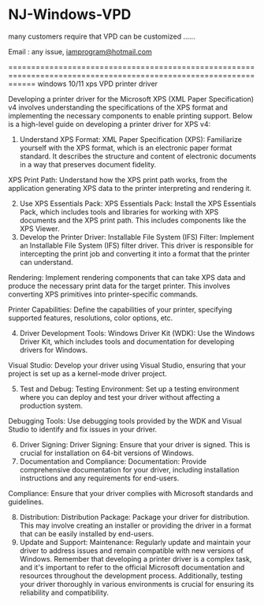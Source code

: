 # NJ-Windows-VPD
many customers require that VPD can be customized ......

Email : any issue, iamprogram@hotmail.com

==================================================================================================================
windows 10/11 xps VPD printer driver

Developing a printer driver for the Microsoft XPS (XML Paper Specification) v4 involves understanding the specifications of the XPS format and implementing the necessary components to enable printing support. Below is a high-level guide on developing a printer driver for XPS v4:

1. Understand XPS Format:
XML Paper Specification (XPS): Familiarize yourself with the XPS format, which is an electronic paper format standard. It describes the structure and content of electronic documents in a way that preserves document fidelity.

XPS Print Path: Understand how the XPS print path works, from the application generating XPS data to the printer interpreting and rendering it.

2. Use XPS Essentials Pack:
XPS Essentials Pack: Install the XPS Essentials Pack, which includes tools and libraries for working with XPS documents and the XPS print path. This includes components like the XPS Viewer.
3. Develop the Printer Driver:
Installable File System (IFS) Filter: Implement an Installable File System (IFS) filter driver. This driver is responsible for intercepting the print job and converting it into a format that the printer can understand.

Rendering: Implement rendering components that can take XPS data and produce the necessary print data for the target printer. This involves converting XPS primitives into printer-specific commands.

Printer Capabilities: Define the capabilities of your printer, specifying supported features, resolutions, color options, etc.

4. Driver Development Tools:
Windows Driver Kit (WDK): Use the Windows Driver Kit, which includes tools and documentation for developing drivers for Windows.

Visual Studio: Develop your driver using Visual Studio, ensuring that your project is set up as a kernel-mode driver project.

5. Test and Debug:
Testing Environment: Set up a testing environment where you can deploy and test your driver without affecting a production system.

Debugging Tools: Use debugging tools provided by the WDK and Visual Studio to identify and fix issues in your driver.

6. Driver Signing:
Driver Signing: Ensure that your driver is signed. This is crucial for installation on 64-bit versions of Windows.
7. Documentation and Compliance:
Documentation: Provide comprehensive documentation for your driver, including installation instructions and any requirements for end-users.

Compliance: Ensure that your driver complies with Microsoft standards and guidelines.

8. Distribution:
Distribution Package: Package your driver for distribution. This may involve creating an installer or providing the driver in a format that can be easily installed by end-users.
9. Update and Support:
Maintenance: Regularly update and maintain your driver to address issues and remain compatible with new versions of Windows.
Remember that developing a printer driver is a complex task, and it's important to refer to the official Microsoft documentation and resources throughout the development process. Additionally, testing your driver thoroughly in various environments is crucial for ensuring its reliability and compatibility.






